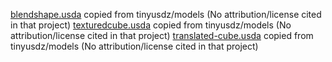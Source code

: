 [blendshape.usda](blendshape.usda) copied from tinyusdz/models (No attribution/license cited in that project)
[texturedcube.usda](texturedcube.usda) copied from tinyusdz/models (No attribution/license cited in that project)
[translated-cube.usda](translated-cube.usda) copied from tinyusdz/models (No attribution/license cited in that project)
